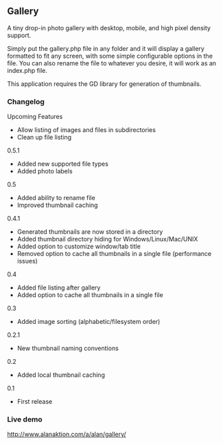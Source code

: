 ## Gallery

A tiny drop-in photo gallery with desktop, mobile, and high pixel density support.

Simply put the gallery.php file in any folder and it will display a gallery formatted to fit any screen, with some simple configurable options in the file.  You can also rename the file to whatever you desire, it will work as an index.php file.

This application requires the GD library for generation of thumbnails.

### Changelog

Upcoming Features

- Allow listing of images and files in subdirectories
- Clean up file listing

0.5.1

- Added new supported file types
- Added photo labels

0.5

- Added ability to rename file
- Improved thumbnail caching

0.4.1

- Generated thumbnails are now stored in a directory
- Added thumbnail directory hiding for Windows/Linux/Mac/UNIX
- Added option to customize window/tab title
- Removed option to cache all thumbnails in a single file (performance issues)

0.4

- Added file listing after gallery
- Added option to cache all thumbnails in a single file

0.3

- Added image sorting (alphabetic/filesystem order)

0.2.1

- New thumbnail naming conventions

0.2

- Added local thumbnail caching

0.1

- First release

### Live demo
http://www.alanaktion.com/a/alan/gallery/